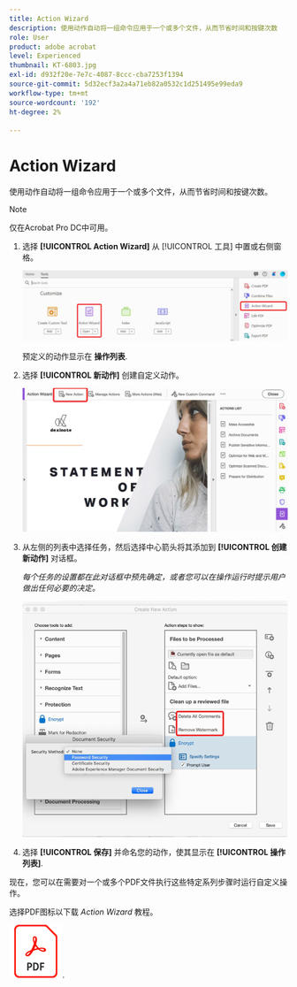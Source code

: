 ```yaml
---
title: Action Wizard
description: 使用动作自动将一组命令应用于一个或多个文件，从而节省时间和按键次数
role: User
product: adobe acrobat
level: Experienced
thumbnail: KT-6803.jpg
exl-id: d932f20e-7e7c-4087-8ccc-cba7253f1394
source-git-commit: 5d32ecf3a2a4a71eb82a0532c1d251495e99eda9
workflow-type: tm+mt
source-wordcount: '192'
ht-degree: 2%

---
```


# Action Wizard

使用动作自动将一组命令应用于一个或多个文件，从而节省时间和按键次数。

>[!NOTE]
>
>仅在Acrobat Pro DC中可用。

1. 选择 **[!UICONTROL Action Wizard]** 从 [!UICONTROL 工具] 中置或右侧窗格。

   ![Action Wizard步骤1](../assets/ActionWizard_1.png)

   预定义的动作显示在 **操作列表**.

1. 选择 **[!UICONTROL 新动作]** 创建自定义动作。

   ![Action Wizard步骤2](../assets/ActionWizard_2.png)

1. 从左侧的列表中选择任务，然后选择中心箭头将其添加到 **[!UICONTROL 创建新动作]** 对话框。

   *每个任务的设置都在此对话框中预先确定，或者您可以在操作运行时提示用户做出任何必要的决定。*

   ![Action Wizard步骤3](../assets/ActionWizard_3.png)

1. 选择 **[!UICONTROL 保存]** 并命名您的动作，使其显示在 **[!UICONTROL 操作列表]**.

现在，您可以在需要对一个或多个PDF文件执行这些特定系列步骤时运行自定义操作。

选择PDF图标以下载 *Action Wizard* 教程。

[![下载Action Wizard教程](../assets/acrobat_PDF_96.png)](../assets/AcrobatDCActionWizard.pdf).
